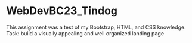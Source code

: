 # WebDevBC23_Tindog
This assignment was a test of my Bootstrap, HTML, and CSS knowledge.
Task: build a visually appealing and well organized landing page
